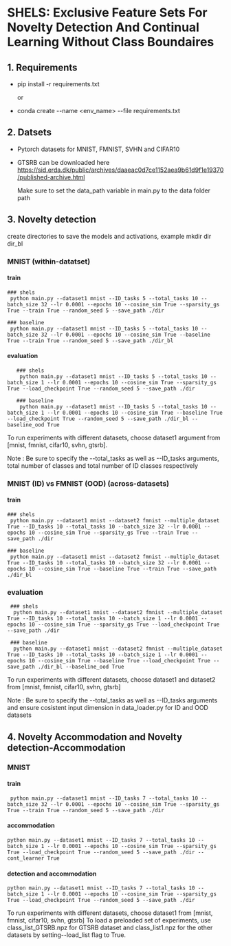 # SHELS: Exclusive Feature Sets For Novelty Detection And Continual Learning Without Class Boundaires

 ## 1. Requirements
  - pip install -r requirements.txt
   
    or 
  - conda create --name <env_name> --file requirements.txt


## 2. Datsets

  - Pytorch datasets for MNIST, FMNIST, SVHN and CIFAR10
  - GTSRB can be downloaded here https://sid.erda.dk/public/archives/daaeac0d7ce1152aea9b61d9f1e19370/published-archive.html

    Make sure to set the data_path variable in main.py to the data folder path

## 3. Novelty detection 
   create directories to save the models and activations, example mkdir dir dir_bl
  ### MNIST (within-datatset)
   #### train 
    ### shels
     python main.py --dataset1 mnist --ID_tasks 5 --total_tasks 10 --batch_size 32 --lr 0.0001 --epochs 10 --cosine_sim True --sparsity_gs True --train True --random_seed 5 --save_path ./dir

    ### baseline
     python main.py --dataset1 mnist --ID_tasks 5 --total_tasks 10 --batch_size 32 --lr 0.0001 --epochs 10 --cosine_sim True --baseline True --train True --random_seed 5 --save_path ./dir_bl

   #### evaluation
       ### shels
        python main.py --dataset1 mnist --ID_tasks 5 --total_tasks 10 --batch_size 1 --lr 0.0001 --epochs 10 --cosine_sim True --sparsity_gs True --load_checkpoint True --random_seed 5 --save_path ./dir

       ### baseline
        python main.py --dataset1 mnist --ID_tasks 5 --total_tasks 10 --batch_size 1 --lr 0.0001 --epochs 10 --cosine_sim True --baseline True --load_checkpoint True --random_seed 5 --save_path ./dir_bl --baseline_ood True

  To run experiments with different datasets, choose dataset1 argument from [mnist, fmnist, cifar10, svhn, gtsrb].
  
  Note : Be sure to specify the --total_tasks as well as --ID_tasks arguments, total number of classes and total number of ID classes respectively

  ### MNIST (ID) vs FMNIST (OOD) (across-datasets)
   #### train
    ### shels
     python main.py --dataset1 mnist --dataset2 fmnist --multiple_dataset True --ID_tasks 10 --total_tasks 10 --batch_size 32 --lr 0.0001 --epochs 10 --cosine_sim True --sparsity_gs True --train True --save_path ./dir

    ### baseline
     python main.py --dataset1 mnist --dataset2 fmnist --multiple_dataset True --ID_tasks 10 --total_tasks 10 --batch_size 32 --lr 0.0001 --epochs 10 --cosine_sim True --baseline True --train True --save_path ./dir_bl

   ### evaluation
     ### shels
      python main.py --dataset1 mnist --dataset2 fmnist --multiple_dataset True --ID_tasks 10 --total_tasks 10 --batch_size 1 --lr 0.0001 --epochs 10 --cosine_sim True --sparsity_gs True --load_checkpoint True --save_path ./dir

     ### baseline
      python main.py --dataset1 mnist --dataset2 fmnist --multiple_dataset True --ID_tasks 10 --total_tasks 10 --batch_size 1 --lr 0.0001 --epochs 10 --cosine_sim True --baseline True --load_checkpoint True --save_path ./dir_bl --baseline_ood True

 To run experiments with different datasets, choose dataset1 and dataset2 from [mnist, fmnist, cifar10, svhn, gtsrb]
    
  Note : Be sure to specify the --total_tasks as well as --ID_tasks arguments and ensure cosistent input dimension in data_loader.py for ID and OOD datasets

## 4. Novelty Accommodation and Novelty detection-Accommodation 
   
   ### MNIST
   #### train 
     python main.py --dataset1 mnist --ID_tasks 7 --total_tasks 10 --batch_size 32 --lr 0.0001 --epochs 10 --cosine_sim True --sparsity_gs True --train True --random_seed 5 --save_path ./dir

   #### accommodation
    python main.py --dataset1 mnist --ID_tasks 7 --total_tasks 10 --batch_size 1 --lr 0.0001 --epochs 10 --cosine_sim True --sparsity_gs True --load_checkpoint True --random_seed 5 --save_path ./dir --cont_learner True


   #### detection and accommodation
 
    python main.py --dataset1 mnist --ID_tasks 7 --total_tasks 10 --batch_size 1 --lr 0.0001 --epochs 10 --cosine_sim True --sparsity_gs True --load_checkpoint True --random_seed 5 --save_path ./dir 


  To run experiments with different datasets, choose dataset1 from [mnist, fmnist, cifar10, svhn, gtsrb]
  To load a preloaded set of experiments, use class_list_GTSRB.npz for GTSRB dataset and class_list1.npz for the other datasets by setting--load_list flag to True.

